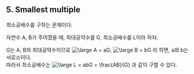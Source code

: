 ## 5. Smallest multiple

최소공배수를 구하는 문제이다.

자연수 A, B가 주어졌을 때, 최대공약수를 G, 최소공배수를 L이라 하자.

G는 A, B의 최대공약수이므로 ![\large A = aG](https://latex.codecogs.com/png.latex?\large&space;A&space;=&space;aG), ![\large B = bG](https://latex.codecogs.com/png.latex?\large&space;B&space;=&space;bG) 라 하면, a와 b는 서로소이다.<br>
따라서 최소공배수는 ![\large L = abG = \frac{AB}{G}](https://latex.codecogs.com/png.latex?\large&space;L&space;=&space;abG&space;=&space;\frac{AB}{G}) 과 같이 구할 수 있다.
